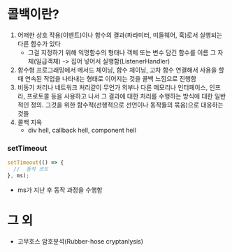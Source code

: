 <!-- 이 날의 TIL은 콜백을 정리하자 -->
<!-- 실행 동작 과정 위주로 정리하면 좋을듯? -->

# 콜백이란?

1. 어떠한 상호 작용(이벤트)이나 함수의 결과(파라미터, 미들웨어, 훅)로서 실행되는 다른 함수가 있다
   - 그걸 지정하기 위해 익명함수의 형태나 객체 또는 변수 담긴 함수를 이름 그 자체(일급객체) -> 집어 넣어서 실행함(ListenerHandler)
2. 함수형 프로그래밍에서 메서드 체이닝, 함수 체이닝, 고차 함수 연결해서 사용을 할 때 연속된 작업을 나타내는 형태로 이어지는 것을 콜백 느낌으로 진행함
3. 비동기 처리나 네트워크 처리같이 무언가 외부나 다른 메모리나 인터페이스, 인프라, 프로토콜 등을 사용하고 나서 그 결과에 대한 처리를 수행하는 방식에 대한 일반적인 정의. 그것을 위한 함수적(선행적으로 선언이나 동작들의 묶음)으로 대응하는 것들
4. 콜백 지옥
   - div hell, callback hell, component hell

### setTimeout

```js
setTimeout(() => {
  //  동작 코드
}, ms);
```

- ms가 지난 후 동작 과정을 수행함

# 그 외

- 고무호스 암호분석(Rubber-hose cryptanlysis)
